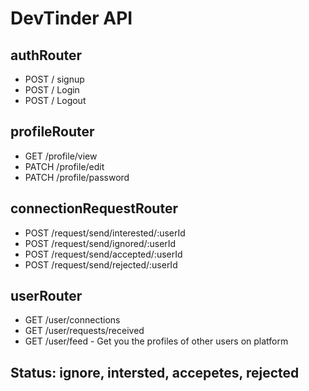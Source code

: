 # DevTinder API

## authRouter
- POST / signup
- POST / Login
- POST / Logout

## profileRouter
- GET /profile/view
- PATCH /profile/edit
- PATCH /profile/password

## connectionRequestRouter
- POST /request/send/interested/:userId
- POST /request/send/ignored/:userId
- POST /request/send/accepted/:userId
- POST /request/send/rejected/:userId

## userRouter
- GET /user/connections
- GET /user/requests/received
- GET /user/feed - Get you the profiles of other users on platform


## Status: ignore, intersted, accepetes, rejected ##


